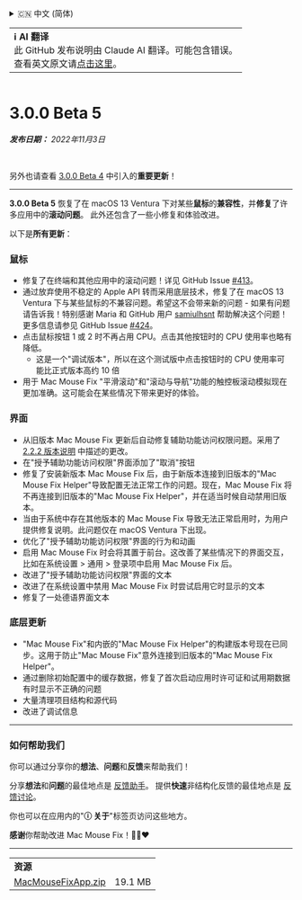 <details>
<summary>🇨🇳 中文 (简体)</summary>

[🇬🇧 English (GitHub)](https://github.com/noah-nuebling/mac-mouse-fix/releases/tag/3.0.0-Beta-5)\
[🇦🇩 Català](https://redirect.macmousefix.com/?target=mmf-release&tag=3.0.0-Beta-5&locale=ca)\
[🇩🇪 Deutsch](https://redirect.macmousefix.com/?target=mmf-release&tag=3.0.0-Beta-5&locale=de)\
[🇪🇸 Español](https://redirect.macmousefix.com/?target=mmf-release&tag=3.0.0-Beta-5&locale=es)\
[🇫🇷 Français](https://redirect.macmousefix.com/?target=mmf-release&tag=3.0.0-Beta-5&locale=fr)\
[🇮🇩 Indonesia](https://redirect.macmousefix.com/?target=mmf-release&tag=3.0.0-Beta-5&locale=id)\
[🇮🇹 Italiano](https://redirect.macmousefix.com/?target=mmf-release&tag=3.0.0-Beta-5&locale=it)\
[🇭🇺 Magyar](https://redirect.macmousefix.com/?target=mmf-release&tag=3.0.0-Beta-5&locale=hu)\
[🇳🇱 Nederlands](https://redirect.macmousefix.com/?target=mmf-release&tag=3.0.0-Beta-5&locale=nl)\
[🇵🇱 Polski](https://redirect.macmousefix.com/?target=mmf-release&tag=3.0.0-Beta-5&locale=pl)\
[🇧🇷 Português (Brasil)](https://redirect.macmousefix.com/?target=mmf-release&tag=3.0.0-Beta-5&locale=pt-BR)\
[🇵🇹 Português (Portugal)](https://redirect.macmousefix.com/?target=mmf-release&tag=3.0.0-Beta-5&locale=pt-PT)\
[🇷🇴 Română](https://redirect.macmousefix.com/?target=mmf-release&tag=3.0.0-Beta-5&locale=ro)\
[🇸🇪 Svenska](https://redirect.macmousefix.com/?target=mmf-release&tag=3.0.0-Beta-5&locale=sv)\
[🇻🇳 Tiếng Việt](https://redirect.macmousefix.com/?target=mmf-release&tag=3.0.0-Beta-5&locale=vi)\
[🇹🇷 Türkçe](https://redirect.macmousefix.com/?target=mmf-release&tag=3.0.0-Beta-5&locale=tr)\
[🇨🇿 Čeština](https://redirect.macmousefix.com/?target=mmf-release&tag=3.0.0-Beta-5&locale=cs)\
[🇬🇷 Ελληνικά](https://redirect.macmousefix.com/?target=mmf-release&tag=3.0.0-Beta-5&locale=el)\
[🇷🇺 Русский](https://redirect.macmousefix.com/?target=mmf-release&tag=3.0.0-Beta-5&locale=ru)\
[🇺🇦 Українська](https://redirect.macmousefix.com/?target=mmf-release&tag=3.0.0-Beta-5&locale=uk)\
[🇮🇱 עברית](https://redirect.macmousefix.com/?target=mmf-release&tag=3.0.0-Beta-5&locale=he)\
[🇸🇦 العربية](https://redirect.macmousefix.com/?target=mmf-release&tag=3.0.0-Beta-5&locale=ar)\
[🇮🇳 हिन्दी](https://redirect.macmousefix.com/?target=mmf-release&tag=3.0.0-Beta-5&locale=hi)\
[🇹🇭 ไทย](https://redirect.macmousefix.com/?target=mmf-release&tag=3.0.0-Beta-5&locale=th)\
**🇨🇳 中文 (简体)**\
[🇨🇳 中文 (繁體)](https://redirect.macmousefix.com/?target=mmf-release&tag=3.0.0-Beta-5&locale=zh-Hant)\
[🇭🇰 中文（香港)](https://redirect.macmousefix.com/?target=mmf-release&tag=3.0.0-Beta-5&locale=zh-HK)\
[🇯🇵 日本語](https://redirect.macmousefix.com/?target=mmf-release&tag=3.0.0-Beta-5&locale=ja)\
[🇰🇷 한국어](https://redirect.macmousefix.com/?target=mmf-release&tag=3.0.0-Beta-5&locale=ko)\
[Help translate Mac Mouse Fix to different languages!](https://github.com/noah-nuebling/mac-mouse-fix/discussions/731)
</details>
<table align=><td>
<b>ℹ️ AI 翻译</b><br>
此 GitHub 发布说明由 Claude AI 翻译。可能包含错误。<br>
查看英文原文请<a href="https://github.com/noah-nuebling/mac-mouse-fix/releases/tag/3.0.0-Beta-5">点击这里</a>。
</td></table>

<table></table>

# 3.0.0 Beta 5
***发布日期：** 2022年11月3日*

<br>

另外也请查看 [3.0.0 Beta 4](https://redirect.macmousefix.com/?target=mmf-release&tag=3.0.0-Beta-4&locale=zh-Hans) 中引入的**重要更新**！

---

**3.0.0 Beta 5** 恢复了在 macOS 13 Ventura 下对某些**鼠标**的**兼容性**，并**修复**了许多应用中的**滚动问题**。
此外还包含了一些小修复和体验改进。

以下是**所有更新**：

### 鼠标

- 修复了在终端和其他应用中的滚动问题！详见 GitHub Issue [#413](https://github.com/noah-nuebling/mac-mouse-fix/issues/413)。
- 通过放弃使用不稳定的 Apple API 转而采用底层技术，修复了在 macOS 13 Ventura 下与某些鼠标的不兼容问题。希望这不会带来新的问题 - 如果有问题请告诉我！特别感谢 Maria 和 GitHub 用户 [samiulhsnt](https://github.com/samiulhsnt) 帮助解决这个问题！更多信息请参见 GitHub Issue [#424](https://github.com/noah-nuebling/mac-mouse-fix/issues/424)。
- 点击鼠标按钮 1 或 2 时不再占用 CPU。点击其他按钮时的 CPU 使用率也略有降低。
    - 这是一个"调试版本"，所以在这个测试版中点击按钮时的 CPU 使用率可能比正式版本高约 10 倍
- 用于 Mac Mouse Fix "平滑滚动"和"滚动与导航"功能的触控板滚动模拟现在更加准确。这可能会在某些情况下带来更好的体验。

### 界面

- 从旧版本 Mac Mouse Fix 更新后自动修复辅助功能访问权限问题。采用了 [2.2.2 版本说明](https://redirect.macmousefix.com/?target=mmf-release&tag=2.2.2&locale=zh-Hans) 中描述的更改。
- 在"授予辅助功能访问权限"界面添加了"取消"按钮
- 修复了安装新版本 Mac Mouse Fix 后，由于新版本连接到旧版本的"Mac Mouse Fix Helper"导致配置无法正常工作的问题。现在，Mac Mouse Fix 将不再连接到旧版本的"Mac Mouse Fix Helper"，并在适当时候自动禁用旧版本。
- 当由于系统中存在其他版本的 Mac Mouse Fix 导致无法正常启用时，为用户提供修复说明。此问题仅在 macOS Ventura 下出现。
- 优化了"授予辅助功能访问权限"界面的行为和动画
- 启用 Mac Mouse Fix 时会将其置于前台。这改善了某些情况下的界面交互，比如在系统设置 > 通用 > 登录项中启用 Mac Mouse Fix 后。
- 改进了"授予辅助功能访问权限"界面的文本
- 改进了在系统设置中禁用 Mac Mouse Fix 时尝试启用它时显示的文本
- 修复了一处德语界面文本

### 底层更新

- "Mac Mouse Fix"和内嵌的"Mac Mouse Fix Helper"的构建版本号现在已同步。这用于防止"Mac Mouse Fix"意外连接到旧版本的"Mac Mouse Fix Helper"。
- 通过删除初始配置中的缓存数据，修复了首次启动应用时许可证和试用期数据有时显示不正确的问题
- 大量清理项目结构和源代码
- 改进了调试信息

---

### 如何帮助我们

你可以通过分享你的**想法**、**问题**和**反馈**来帮助我们！

分享**想法**和**问题**的最佳地点是 [反馈助手](https://noah-nuebling.github.io/mac-mouse-fix-feedback-assistant/?type=bug-report)。
提供**快速**非结构化反馈的最佳地点是 [反馈讨论](https://github.com/noah-nuebling/mac-mouse-fix/discussions/366)。

你也可以在应用内的"**ⓘ 关于**"标签页访问这些地方。

**感谢**你帮助改进 Mac Mouse Fix！💙💛❤️

---

<table align="start">
<tr>
    <td colspan=2>
        <b>资源</b>
    </td>
</tr>
<tr>
    <td><a href="https://github.com/noah-nuebling/mac-mouse-fix/releases/download/3.0.0-Beta-5/MacMouseFixApp.zip">MacMouseFixApp.zip</a></td>
    <td>19.1 MB</td>
</tr>
</table>